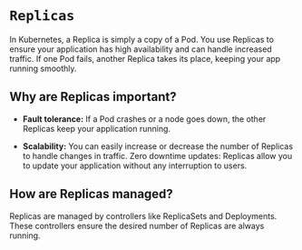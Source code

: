 # ```Replicas```

In Kubernetes, a Replica is simply a copy of a Pod.  You use Replicas to ensure your application has high availability and can handle increased traffic. If one Pod fails, another Replica takes its place, keeping your app running smoothly.

## Why are Replicas important?

* **Fault tolerance:** If a Pod crashes or a node goes down, the other Replicas keep your application running.

* **Scalability:** You can easily increase or decrease the number of Replicas to handle changes in traffic.
Zero downtime updates: Replicas allow you to update your application without any interruption to users.

## How are Replicas managed?

Replicas are managed by controllers like ReplicaSets and Deployments. These controllers ensure the desired number of Replicas are always running.
